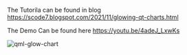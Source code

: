 The Tutorila can be found in blog https://scode7.blogspot.com/2021/11/glowing-qt-charts.html


The Demo Can be found here https://youtu.be/4adeJ_LxwKs



![qml-glow-chart](https://user-images.githubusercontent.com/50619369/142718246-2749905e-6d9d-4baa-a608-fbd7921a69ab.png)
